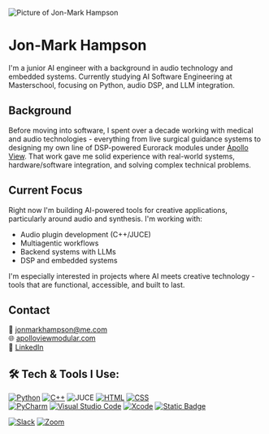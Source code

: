 ![Picture of Jon-Mark Hampson](https://res.cloudinary.com/apollo-view-modular/image/upload/v1761576883/Jon-Mark/Github-Banner_2_-_small_ozjff6.png)  

# Jon-Mark Hampson

I'm a junior AI engineer with a background in audio technology and embedded systems. Currently studying AI Software Engineering at Masterschool, focusing on Python, audio DSP, and LLM integration.

## Background

Before moving into software, I spent over a decade working with medical and audio technologies - everything from live surgical guidance systems to designing my own line of DSP-powered Eurorack modules under [Apollo View](https://apolloviewmodular.com). That work gave me solid experience with real-world systems, hardware/software integration, and solving complex technical problems.

## Current Focus

Right now I'm building AI-powered tools for creative applications, particularly around audio and synthesis. I'm working with:

- Audio plugin development (C++/JUCE)
- Multiagentic workflows
- Backend systems with LLMs
- DSP and embedded systems

I'm especially interested in projects where AI meets creative technology - tools that are functional, accessible, and built to last.

## Contact

📧 jonmarkhampson@me.com  
🌐 [apolloviewmodular.com](https://apolloviewmodular.com)  
💼 [LinkedIn](https://www.linkedin.com/in/jon-mark-hampson/)

## 🛠️ **Tech & Tools I Use:**  

[![Python](https://img.shields.io/badge/Python-3776AB?logo=python&logoColor=fff)](#) [![C++](https://img.shields.io/badge/C++-%2300599C.svg?logo=c%2B%2B&logoColor=white)](#) ![JUCE](https://img.shields.io/badge/JUCE-white?logo=juce) [![HTML](https://img.shields.io/badge/HTML-%23E34F26.svg?logo=html5&logoColor=white)](#) [![CSS](https://img.shields.io/badge/CSS-1572B6?logo=css3&logoColor=fff)](#)  
[![PyCharm](https://img.shields.io/badge/PyCharm-000?logo=pycharm&logoColor=fff)](#) [![Visual Studio Code](https://custom-icon-badges.demolab.com/badge/Visual%20Studio%20Code-0078d7.svg?logo=vsc&logoColor=white)](#) [![Xcode](https://img.shields.io/badge/Xcode-007ACC?logo=Xcode&logoColor=white)](#) [![Static Badge](https://img.shields.io/badge/-blue?logo=kicad&logoSize=auto)](#)

[![Slack](https://img.shields.io/badge/Slack-4A154B?logo=slack&logoColor=fff)](#) [![Zoom](https://img.shields.io/badge/Zoom-2D8CFF?logo=zoom&logoColor=white)](#)  
